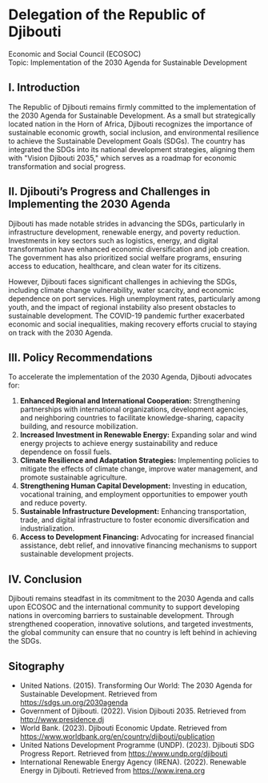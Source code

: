# Delegation of the Republic of Djibouti  

Economic and Social Council (ECOSOC)  
Topic: Implementation of the 2030 Agenda for Sustainable Development

## I. Introduction  

The Republic of Djibouti remains firmly committed to the implementation of the 2030 Agenda for Sustainable Development. As a small but strategically located nation in the Horn of Africa, Djibouti recognizes the importance of sustainable economic growth, social inclusion, and environmental resilience to achieve the Sustainable Development Goals (SDGs). The country has integrated the SDGs into its national development strategies, aligning them with "Vision Djibouti 2035," which serves as a roadmap for economic transformation and social progress.

## II. Djibouti’s Progress and Challenges in Implementing the 2030 Agenda  

Djibouti has made notable strides in advancing the SDGs, particularly in infrastructure development, renewable energy, and poverty reduction. Investments in key sectors such as logistics, energy, and digital transformation have enhanced economic diversification and job creation. The government has also prioritized social welfare programs, ensuring access to education, healthcare, and clean water for its citizens.

However, Djibouti faces significant challenges in achieving the SDGs, including climate change vulnerability, water scarcity, and economic dependence on port services. High unemployment rates, particularly among youth, and the impact of regional instability also present obstacles to sustainable development. The COVID-19 pandemic further exacerbated economic and social inequalities, making recovery efforts crucial to staying on track with the 2030 Agenda.

## III. Policy Recommendations  

To accelerate the implementation of the 2030 Agenda, Djibouti advocates for:

1. **Enhanced Regional and International Cooperation:** Strengthening partnerships with international organizations, development agencies, and neighboring countries to facilitate knowledge-sharing, capacity building, and resource mobilization.
2. **Increased Investment in Renewable Energy:** Expanding solar and wind energy projects to achieve energy sustainability and reduce dependence on fossil fuels.
3. **Climate Resilience and Adaptation Strategies:** Implementing policies to mitigate the effects of climate change, improve water management, and promote sustainable agriculture.
4. **Strengthening Human Capital Development:** Investing in education, vocational training, and employment opportunities to empower youth and reduce poverty.
5. **Sustainable Infrastructure Development:** Enhancing transportation, trade, and digital infrastructure to foster economic diversification and industrialization.
6. **Access to Development Financing:** Advocating for increased financial assistance, debt relief, and innovative financing mechanisms to support sustainable development projects.

## IV. Conclusion  

Djibouti remains steadfast in its commitment to the 2030 Agenda and calls upon ECOSOC and the international community to support developing nations in overcoming barriers to sustainable development. Through strengthened cooperation, innovative solutions, and targeted investments, the global community can ensure that no country is left behind in achieving the SDGs.

## Sitography  

- United Nations. (2015). Transforming Our World: The 2030 Agenda for Sustainable Development. Retrieved from <https://sdgs.un.org/2030agenda>  
- Government of Djibouti. (2022). Vision Djibouti 2035. Retrieved from <http://www.presidence.dj>  
- World Bank. (2023). Djibouti Economic Update. Retrieved from <https://www.worldbank.org/en/country/djibouti/publication>  
- United Nations Development Programme (UNDP). (2023). Djibouti SDG Progress Report. Retrieved from <https://www.undp.org/djibouti>  
- International Renewable Energy Agency (IRENA). (2022). Renewable Energy in Djibouti. Retrieved from <https://www.irena.org>  
